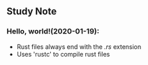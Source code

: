 ## Study Note
### Hello, world!(2020-01-19):
- Rust files always end with the _.rs_ extension
- Uses 'rustc' to compile rust files
